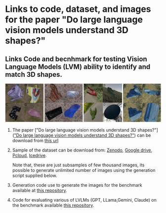 # Links to code, dataset, and images for the paper "Do large language vision models understand 3D shapes?"
## Links Code and becnhmark for testing Vision Language Models (LVM) ability to identify and match 3D shapes.
![](/Figure1.jpg)

1) The paper ["Do large language vision models understand 3D shapes?"](["Do large language vision models understand 3D shapes?"](https://arxiv.org/pdf/2412.10908)) can be download from [this url](https://arxiv.org/pdf/2412.10908)

2) Sample of the dataset can be download from: [Zenodo](https://zenodo.org/records/14681299), [Google drive](https://drive.google.com/drive/folders/1pxSnX-qpBfcQ47BbPQmy8pbURk0vXMzu?usp=drive_link), [Pcloud](https://e.pcloud.link/publink/show?code=kZz7FKZ8xfKSIHppBShSuU65cxBvQkorVXV),  [Icedrive]().
   
     Note that, these are just subsamples  of few thousand images, its possible to generate unlimited number of images using the generation script supplied below. 

4) Generation code use to generate the images for the benchmark available at [this repository](https://github.com/sagieppel/Can-vision-language-models-understand-and-match-3D-shapes/).
   
5) Code for evaluating various of LVLMs (GPT, LLama,Gemini, Claude) on the benchmark available [this repository](https://github.com/sagieppel/Can-vision-language-models-understand-and-match-3D-shapes/).
